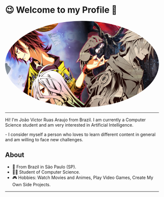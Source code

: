 # <b>😉 Welcome to my Profile 🤗</b>
 <img style="border-radius: 50%; text-align:center;" src="./images/wallpaper_perfil_nogame_nolife.png" alt=""/>
 
--- 
 <p> Hi! I'm João Victor Ruas Araujo from Brazil. I am currently a Computer Science student and am very interested in Artificial Intelligence.</p>
- I consider myself a person who loves to learn different content in general and am willing to face new challenges.

## About
- 📍 From Brazil in São Paulo (SP).
- 👨‍💻 Student of Computer Science.
- 🎮 Hobbies: Watch Movies and Animes, Play Video Games, Create My Own Side Projects.
---
